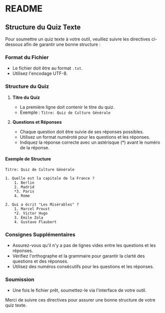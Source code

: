 # README

## Structure du Quiz Texte

Pour soumettre un quiz texte à votre outil, veuillez suivre les directives ci-dessous afin de garantir une bonne structure :

### Format du Fichier

- Le fichier doit être au format `.txt`.
- Utilisez l'encodage UTF-8.

### Structure du Quiz

1. **Titre du Quiz**
    - La première ligne doit contenir le titre du quiz.
    - Exemple : `Titre: Quiz de Culture Générale`

2. **Questions et Réponses**
    - Chaque question doit être suivie de ses réponses possibles.
    - Utilisez un format numéroté pour les questions et les réponses.
    - Indiquez la réponse correcte avec un astérisque (*) avant le numéro de la réponse.

#### Exemple de Structure

```
Titre: Quiz de Culture Générale

1. Quelle est la capitale de la France ?
    1. Berlin
    2. Madrid
    *3. Paris
    4. Rome

2. Qui a écrit "Les Misérables" ?
    1. Marcel Proust
    *2. Victor Hugo
    3. Émile Zola
    4. Gustave Flaubert
```

### Consignes Supplémentaires

- Assurez-vous qu'il n'y a pas de lignes vides entre les questions et les réponses.
- Vérifiez l'orthographe et la grammaire pour garantir la clarté des questions et des réponses.
- Utilisez des numéros consécutifs pour les questions et les réponses.

### Soumission

- Une fois le fichier prêt, soumettez-le via l'interface de votre outil.

Merci de suivre ces directives pour assurer une bonne structure de votre quiz texte.
